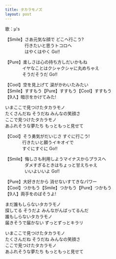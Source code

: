 ```yaml
---
title: タカラモノズ
layout: post
---
```

歌：μ's

<p>【Smile】さあ元気な顔で どこへ行こう?<br />
　　　　&nbsp;&nbsp;行きたいと思うトコロへ<br />
　　　　&nbsp;&nbsp;はやくはやく Go!!</p>

<p>【Pure】楽しさは心の持ち方しだいかもね<br />
　　　　イヤなことはクシャクシャに丸めちゃえ<br />
　　　　そうだそうだ Go!!</p>

<p>【Cool】空を見上げて 涙がかわいたみたい<br />
【Smile】すすもう【Pure】すすもう【Cool】すすもう<br />
【9人】暗示をかけてみた!</p>

<p>いまここで見つけたタカラモノ<br />
たくさんだね そうだね みんなの笑顔さ<br />
ここで見つけたタカラモノ<br />
あふれそうな夢たち もっともっと見せて</p>

<p>【Cool】そう勇気がだいじさ すぐに行こう!<br />
　　　　行きたいと願うイキオイで <br />
　　　　すぐにすぐに Go!!</p>

<p>【Smile】悔しさも利用しようマイナスからプラスへ<br />
　　　　&nbsp;&nbsp;ダメすぎるときはちょっと甘えちゃえ<br />
　　　　&nbsp;&nbsp;いいよいいよ Go!!</p>

<p>【Pure】大好きだから 消せないすてきなパワー<br />
【Cool】つかもう【Smile】つかもう【Pure】つかもう<br />
【9人】両手をのばそうよ!</p>

<p>まだ誰もしらないタカラモノ<br />
探してる そうだよ みんながんばってるんだ<br />
誰もしらないタカラモノ<br />
届きそうで届かない ずっとずっとキラリ</p>

<p>いまここで見つけたタカラモノ<br />
たくさんだね そうだね みんなの笑顔さ<br />
ここで見つけたタカラモノ<br />
あふれそうな夢たち もっともっと見せて</p>